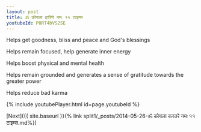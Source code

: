 ```yaml
---
layout: post
title: ॐ कोयला हारिणे नमः ११ टाइम्स
youtubeId: P8RT4bVS2SE
---
```

 
 
Helps get goodness, bliss and peace and God's blessings
 
Helps remain focused, help generate inner energy 
 
Helps boost physical and mental health 
 
Helps remain grounded and generates a sense of gratitude towards the greater power 
 
Helps reduce bad karma
 
 
 
 


{% include youtubePlayer.html id=page.youtubeId %}
 
[Next]({{ site.baseurl }}{% link  split1/_posts/2014-05-26-ॐ कोयला करतरे नमः ११ टाइम्स.md%})
 
